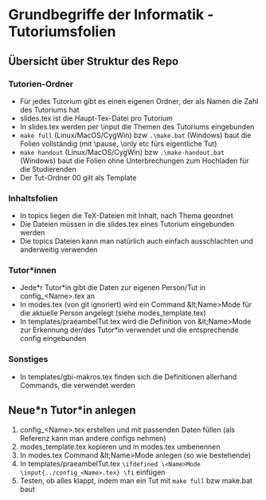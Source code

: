 # Grundbegriffe der Informatik - Tutoriumsfolien

## Übersicht über Struktur des Repo

### Tutorien-Ordner
* Für jedes Tutorium gibt es einen eigenen Ordner, der als Namen die Zahl des Tutoriums hat
* slides.tex ist die Haupt-Tex-Datei pro Tutorium
* In slides.tex werden per \input die Themen des Tutoriums eingebunden
* `make full` (Linux/MacOS/CygWin) bzw `.\make.bat` (Windows) baut die Folien vollständig (mit \pause, \only etc fürs eigentliche Tut)
* `make handout` (Linux/MacOS/CygWin) bzw `.\make-handout.bat` (Windows) baut die Folien ohne Unterbrechungen zum Hochladen für die Studierenden
* Der Tut-Ordner 00 gilt als Template

### Inhaltsfolien
* In topics liegen die TeX-Dateien mit Inhalt, nach Thema geordnet
* Die Dateien müssen in die slides.tex eines Tutorium eingebunden werden
* Die topics Dateien kann man natürlich auch einfach ausschlachten und anderweitig verwenden

### Tutor\*innen
* Jede\*r Tutor\*in gibt die Daten zur eigenen Person/Tut in config\_&lt;Name&gt;.tex an
* In modes.tex (von git ignoriert) wird ein Command \&lt;Name&gt;Mode für die aktuelle Person angelegt (siehe modes\_template.tex)
* In templates/praeambelTut.tex wird die Definition von \&lt;Name&gt;Mode zur Erkennung der/des Tutor\*in verwendet und die entsprechende config eingebunden

### Sonstiges
* In templates/gbi-makros.tex finden sich die Definitionen allerhand Commands, die verwendet werden

## Neue\*n Tutor\*in anlegen
1. config\_&lt;Name&gt;.tex erstellen und mit passenden Daten füllen (als Referenz kann man andere configs nehmen)
2. modes\_template.tex kopieren und in modes.tex umbenennen
3. In modes.tex Command \&lt;Name&gt;Mode anlegen (so wie bestehende)
4. In templates/praeambelTut.tex 
	`\ifdefined \<Name>Mode
	\input{../config_<Name>.tex}
	\fi` 
	einfügen
5. Testen, ob alles klappt, indem man ein Tut mit `make full` bzw make.bat baut

